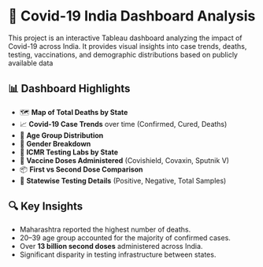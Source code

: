 # 🦠 Covid-19 India Dashboard Analysis

This project is an interactive Tableau dashboard analyzing the impact of Covid-19 across India. It provides visual insights into case trends, deaths, testing, vaccinations, and demographic distributions based on publicly available data

## 📊 Dashboard Highlights

- 🗺️ **Map of Total Deaths by State**
- 📈 **Covid-19 Case Trends** over time (Confirmed, Cured, Deaths)
- 👤 **Age Group Distribution**
- 🚻 **Gender Breakdown**
- 🏥 **ICMR Testing Labs by State**
- 💉 **Vaccine Doses Administered** (Covishield, Covaxin, Sputnik V)
- 📦 **First vs Second Dose Comparison**
- 🔬 **Statewise Testing Details** (Positive, Negative, Total Samples)

## 🔍 Key Insights

- Maharashtra reported the highest number of deaths.
- 20–39 age group accounted for the majority of confirmed cases.
- Over **13 billion second doses** administered across India.
- Significant disparity in testing infrastructure between states.

